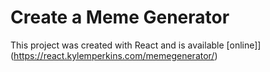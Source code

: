 # Create a Meme Generator

This project was created with React and is available [online]](https://react.kylemperkins.com/memegenerator/)